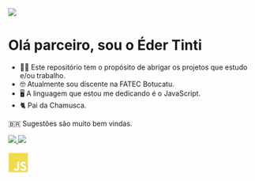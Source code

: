 <img src="https://github.com/edertinti/edertinti/blob/main/header.png"/>

# Olá parceiro, sou o Éder Tinti

* 👨‍💻 Este repositório tem o propósito de abrigar os projetos que estudo e/ou trabalho.
* 🤓 Atualmente sou discente na FATEC Botucatu.
* 🖥️ A linguagem que estou me dedicando é o JavaScript.
* 🐈 Pai da Chamusca.

🇧🇷 Sugestões são muito bem vindas.

<div>
  <a href="https://github.com/edertinti">
  <img height="160em" src="https://github-readme-stats.vercel.app/api?username=edertinti&show_icons=true&theme=tokyonight&include_all_commits=true&count_private=true"/>
  <img height="140em" src="https://github-readme-stats.vercel.app/api/top-langs/?username=edertinti&layout=compact&langs_count=7&theme=tokyonight"/>
</div>
  
  
  
<div style="display: inline_block"><br>
  <img align="center" alt="eder-js" height="40" width="40" src="https://raw.githubusercontent.com/devicons/devicon/master/icons/javascript/javascript-plain.svg">  
</div>
